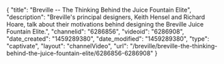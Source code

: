 {
    "title": "Breville -- The Thinking Behind the Juice Fountain Elite",
    "description": "Breville's principal designers, Keith Hensel and Richard Hoare, talk about their motivations behind designing the Breville Juice Fountain Elite.",
    "channelid": "6286856",
    "videoid": "6286908",
    "date_created": "1459289380",
    "date_modified": "1459289380",
    "type": "captivate",
    "layout": "channelVideo",
    "url": "\/breville\/breville-the-thinking-behind-the-juice-fountain-elite\/6286856-6286908"
}